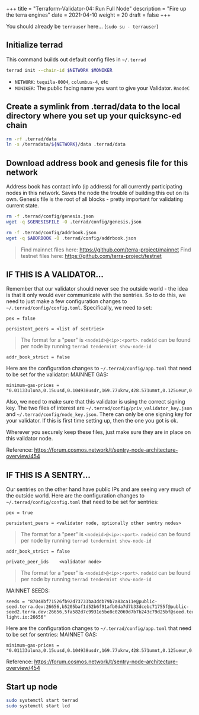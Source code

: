 +++
title = "Terraform-Validator-04: Run Full Node"
description = "Fire up the terra engines"
date = 2021-04-10
weight = 20
draft = false
+++


You should already be `terrauser` here... (`sudo su - terrauser`)

## Initialize terrad
This command builds out default config files in `~/.terrad`
```bash
terrad init --chain-id $NETWORK $MONIKER 
```
* `NETWORK`: `tequila-0004`, `columbus-4`, etc
* `MONIKER`: The public facing name you want to give your Validator.  `RnodeC`

## Create a symlink from .terrad/data to the local directory where you set up your quicksync-ed chain
```bash 
rm -rf .terrad/data
ln -s /terradata/${NETWORK}/data .terrad/data
```

## Download address book and genesis file for this network
Address book has contact info (ip address) for all currently participating nodes in this network.  Saves the node the trouble of building this out on its own.  Genesis file is the root of all blocks - pretty important for validating current state.  
```bash
rm -f .terrad/config/genesis.json
wget -q $GENESISFILE -O .terrad/config/genesis.json

rm -f .terrad/config/addrbook.json
wget -q $ADDRBOOK -O .terrad/config/addrbook.json
```
> Find mainnet files here:  https://github.com/terra-project/mainnet
> Find testnet files here:  https://github.com/terra-project/testnet


## IF THIS IS A VALIDATOR...

Remember that our validator should never see the outside world - the idea is that it only would ever communicate with the sentries.  So to do this, we need to just make a few configuration changes to `~/.terrad/config/config.toml`.  Specifically, we need to set:

```
pex = false
```
```
persistent_peers = <list of sentries>
```
> The format for a "peer" is `<nodeid>@<ip>:<port>`.  `nodeid` can be found per node by running `terrad tendermint show-node-id`
```
addr_book_strict = false
```

Here are the configuration changes to `~/.terrad/config/app.toml` that need to be set for the validator:
MAINNET GAS:
```
minimum-gas-prices = "0.01133uluna,0.15uusd,0.104938usdr,169.77ukrw,428.571umnt,0.125ueur,0.98ucny,16.37ujpy,0.11ugbp,10.88uinr,0.19ucad,0.14uchf,0.19uaud,0.2usgd,4.62uthb"
```

Also, we need to make sure that this validator is using the correct signing key.  The two files of interest are `~/.terrad/config/priv_validator_key.json` and `~/.terrad/config/node_key.json`.  There can only be one signing key for your validator.  If this is first time setting up, then the one you got is ok.  

Wherever you securely keep these files, just make sure they are in place on this validator node.  

Reference: https://forum.cosmos.network/t/sentry-node-architecture-overview/454


## IF THIS IS A SENTRY...

Our sentries on the other hand have public IPs and are seeing very much of the outside world.  Here are the configuration changes to `~/.terrad/config/config.toml` that need to be set for sentries:

```
pex = true
```
```
persistent_peers = <validator node, optionally other sentry nodes>
```
> The format for a "peer" is `<nodeid>@<ip>:<port>`.  `nodeid` can be found per node by running `terrad tendermint show-node-id`
```
addr_book_strict = false
```
```
private_peer_ids	<validator node>
```
> The format for a "peer" is `<nodeid>@<ip>:<port>`.  `nodeid` can be found per node by running `terrad tendermint show-node-id`

MAINNET SEEDS:
```
seeds = "87048bf71526fb92d73733ba3ddb79b7a83ca11e@public-seed.terra.dev:26656,b5205baf1d52b6f91afb0da7d7b33dcebc71755f@public-seed2.terra.dev:26656,5fa582d7c9931e5be8c02069d7b7b243c79d25bf@seed.terra.de-light.io:26656"
```

Here are the configuration changes to `~/.terrad/config/app.toml` that need to be set for sentries:
MAINNET GAS:
```
minimum-gas-prices = "0.01133uluna,0.15uusd,0.104938usdr,169.77ukrw,428.571umnt,0.125ueur,0.98ucny,16.37ujpy,0.11ugbp,10.88uinr,0.19ucad,0.14uchf,0.19uaud,0.2usgd,4.62uthb"
```

Reference: https://forum.cosmos.network/t/sentry-node-architecture-overview/454


## Start up node
```bash
sudo systemctl start terrad
sudo systemctl start lcd
```